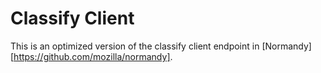 # Classify Client

This is an optimized version of the classify client endpoint in [Normandy][https://github.com/mozilla/normandy].
